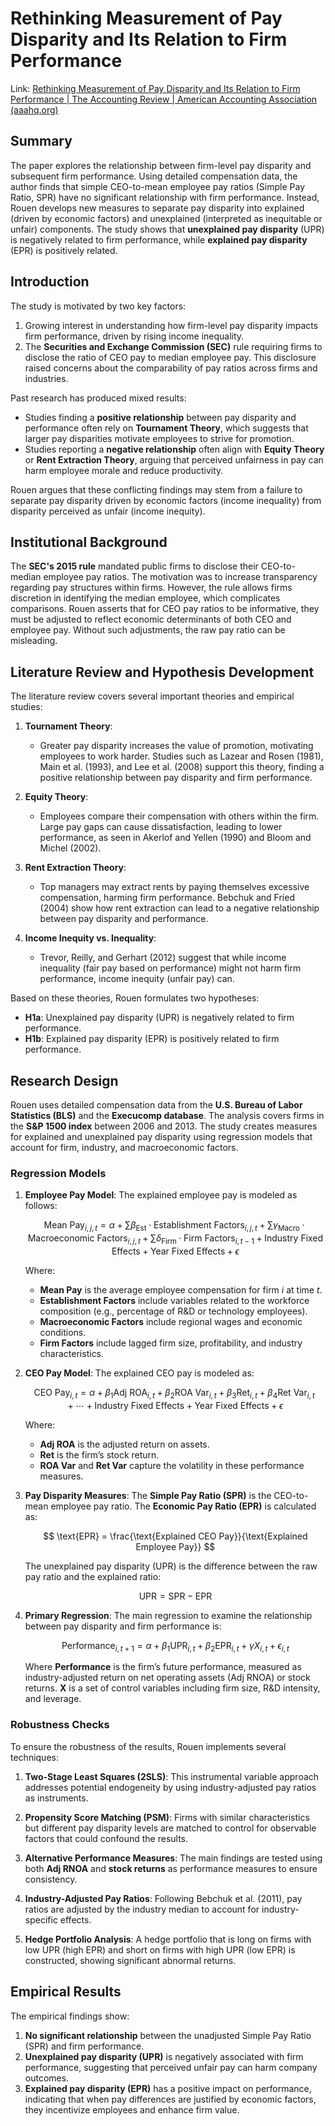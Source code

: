 # Rethinking Measurement of Pay Disparity and Its Relation to Firm Performance

Link: [Rethinking Measurement of Pay Disparity and Its Relation to Firm Performance | The Accounting Review | American Accounting Association (aaahq.org)](https://publications.aaahq.org/accounting-review/article-abstract/95/1/343/4347/Rethinking-Measurement-of-Pay-Disparity-and-Its)

## Summary

The paper explores the relationship between firm-level pay disparity and subsequent firm performance. Using detailed compensation data, the author finds that simple CEO-to-mean employee pay ratios (Simple Pay Ratio, SPR) have no significant relationship with firm performance. Instead, Rouen develops new measures to separate pay disparity into explained (driven by economic factors) and unexplained (interpreted as inequitable or unfair) components. The study shows that **unexplained pay disparity** (UPR) is negatively related to firm performance, while **explained pay disparity** (EPR) is positively related.

## Introduction

The study is motivated by two key factors:
1. Growing interest in understanding how firm-level pay disparity impacts firm performance, driven by rising income inequality.
2. The **Securities and Exchange Commission (SEC)** rule requiring firms to disclose the ratio of CEO pay to median employee pay. This disclosure raised concerns about the comparability of pay ratios across firms and industries.

Past research has produced mixed results:
- Studies finding a **positive relationship** between pay disparity and performance often rely on **Tournament Theory**, which suggests that larger pay disparities motivate employees to strive for promotion.
- Studies reporting a **negative relationship** often align with **Equity Theory** or **Rent Extraction Theory**, arguing that perceived unfairness in pay can harm employee morale and reduce productivity.

Rouen argues that these conflicting findings may stem from a failure to separate pay disparity driven by economic factors (income inequality) from disparity perceived as unfair (income inequity).

## Institutional Background

The **SEC's 2015 rule** mandated public firms to disclose their CEO-to-median employee pay ratios. The motivation was to increase transparency regarding pay structures within firms. However, the rule allows firms discretion in identifying the median employee, which complicates comparisons. Rouen asserts that for CEO pay ratios to be informative, they must be adjusted to reflect economic determinants of both CEO and employee pay. Without such adjustments, the raw pay ratio can be misleading.

## Literature Review and Hypothesis Development

The literature review covers several important theories and empirical studies:

1. **Tournament Theory**:
   - Greater pay disparity increases the value of promotion, motivating employees to work harder. Studies such as Lazear and Rosen (1981), Main et al. (1993), and Lee et al. (2008) support this theory, finding a positive relationship between pay disparity and firm performance.

2. **Equity Theory**:
   - Employees compare their compensation with others within the firm. Large pay gaps can cause dissatisfaction, leading to lower performance, as seen in Akerlof and Yellen (1990) and Bloom and Michel (2002).

3. **Rent Extraction Theory**:
   - Top managers may extract rents by paying themselves excessive compensation, harming firm performance. Bebchuk and Fried (2004) show how rent extraction can lead to a negative relationship between pay disparity and performance.

4. **Income Inequity vs. Inequality**:
   - Trevor, Reilly, and Gerhart (2012) suggest that while income inequality (fair pay based on performance) might not harm firm performance, income inequity (unfair pay) can.

Based on these theories, Rouen formulates two hypotheses:
- **H1a**: Unexplained pay disparity (UPR) is negatively related to firm performance.
- **H1b**: Explained pay disparity (EPR) is positively related to firm performance.

## Research Design

Rouen uses detailed compensation data from the **U.S. Bureau of Labor Statistics (BLS)** and the **Execucomp database**. The analysis covers firms in the **S&P 1500 index** between 2006 and 2013. The study creates measures for explained and unexplained pay disparity using regression models that account for firm, industry, and macroeconomic factors.

### Regression Models

1. **Employee Pay Model**:
   The explained employee pay is modeled as follows:

   $$
   \text{Mean Pay}_{i,j,t} = \alpha + \sum \beta_{\text{Est}} \cdot \text{Establishment Factors}_{i,j,t} + \sum \gamma_{\text{Macro}} \cdot \text{Macroeconomic Factors}_{i,j,t} + \sum \delta_{\text{Firm}} \cdot \text{Firm Factors}_{i,t-1} + \text{Industry Fixed Effects} + \text{Year Fixed Effects} + \epsilon 
   $$

   Where:
   - **Mean Pay** is the average employee compensation for firm $i$ at time $t$.
   - **Establishment Factors** include variables related to the workforce composition (e.g., percentage of R&D or technology employees).
   - **Macroeconomic Factors** include regional wages and economic conditions.
   - **Firm Factors** include lagged firm size, profitability, and industry characteristics.

2. **CEO Pay Model**:
   The explained CEO pay is modeled as:

   $$
   \text{CEO Pay}_{i,t} = \alpha + \beta_1 \text{Adj ROA}_{i,t} + \beta_2 \text{ROA Var}_{i,t} + \beta_3 \text{Ret}_{i,t} + \beta_4 \text{Ret Var}_{i,t} + \cdots + \text{Industry Fixed Effects} + \text{Year Fixed Effects} + \epsilon 
   $$

   Where:
   - **Adj ROA** is the adjusted return on assets.
   - **Ret** is the firm’s stock return.
   - **ROA Var** and **Ret Var** capture the volatility in these performance measures.

3. **Pay Disparity Measures**:
   The **Simple Pay Ratio (SPR)** is the CEO-to-mean employee pay ratio. The **Economic Pay Ratio (EPR)** is calculated as:

   $$
   \text{EPR} = \frac{\text{Explained CEO Pay}}{\text{Explained Employee Pay}} 
   $$

   The unexplained pay disparity (UPR) is the difference between the raw pay ratio and the explained ratio:

   $$
   \text{UPR} = \text{SPR} - \text{EPR} 
   $$

4. **Primary Regression**:
   The main regression to examine the relationship between pay disparity and firm performance is:

   $$
   \text{Performance}_{i,t+1} = \alpha + \beta_1 \text{UPR}_{i,t} + \beta_2 \text{EPR}_{i,t} + \gamma X_{i,t} + \epsilon_{i,t}
   $$

   Where **Performance** is the firm’s future performance, measured as industry-adjusted return on net operating assets (Adj RNOA) or stock returns. **X** is a set of control variables including firm size, R&D intensity, and leverage.

### Robustness Checks

To ensure the robustness of the results, Rouen implements several techniques:

1. **Two-Stage Least Squares (2SLS)**:
   This instrumental variable approach addresses potential endogeneity by using industry-adjusted pay ratios as instruments.

2. **Propensity Score Matching (PSM)**:
   Firms with similar characteristics but different pay disparity levels are matched to control for observable factors that could confound the results.

3. **Alternative Performance Measures**:
   The main findings are tested using both **Adj RNOA** and **stock returns** as performance measures to ensure consistency.

4. **Industry-Adjusted Pay Ratios**:
   Following Bebchuk et al. (2011), pay ratios are adjusted by the industry median to account for industry-specific effects.

5. **Hedge Portfolio Analysis**:
   A hedge portfolio that is long on firms with low UPR (high EPR) and short on firms with high UPR (low EPR) is constructed, showing significant abnormal returns.

## Empirical Results

The empirical findings show:
1. **No significant relationship** between the unadjusted Simple Pay Ratio (SPR) and firm performance.
2. **Unexplained pay disparity (UPR)** is negatively associated with firm performance, suggesting that perceived unfair pay can harm company outcomes.
3. **Explained pay disparity (EPR)** has a positive impact on performance, indicating that when pay differences are justified by economic factors, they incentivize employees and enhance firm value.
